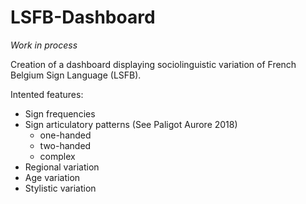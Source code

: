 # LSFB-Dashboard

*Work in process*

Creation of a dashboard displaying sociolinguistic variation of French Belgium Sign Language (LSFB).

Intented features: 

- Sign frequencies
- Sign articulatory patterns (See Paligot Aurore 2018)
  - one-handed
  - two-handed
  - complex
- Regional variation
- Age variation
- Stylistic variation

